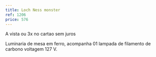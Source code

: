 ```yaml
---
title: Loch Ness monster
ref: 1206
price: 576
---
```


A vista ou 3x no cartao sem juros

Luminaria de mesa em ferro, acompanha 01 lampada de filamento de carbono voltagem 127 V.

